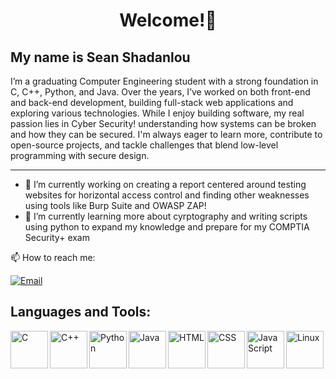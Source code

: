   # <p align="center"> Welcome!🚀 </p>

My name is Sean Shadanlou
---
I’m a graduating Computer Engineering student with a strong foundation in C, C++, Python, and Java. Over the years, I’ve worked on both front-end and back-end development, building full-stack 
web applications and exploring various technologies. While I enjoy building software, my real passion lies in Cyber Security! understanding how systems can be broken and how they can be secured. 
I'm always eager to learn more, contribute to open-source projects, and tackle challenges that blend low-level programming with secure design.

---

- 🔭 I’m currently working on creating a report centered around testing websites for horizontal access control and finding other weaknesses using tools like Burp Suite and OWASP ZAP!
- 🌱 I’m currently learning more about cyrptography and writing scripts using python to expand my knowledge and prepare for my COMPTIA Security+ exam

  
📫 How to reach me:

[![Email](https://img.shields.io/badge/Email-grey?style=flat-square&logo=gmail)](mailto:sean_shadanlou@yahoo.com)

## Languages and Tools:

<img align="left" alt="C" width="60px" src="https://cdn.jsdelivr.net/gh/devicons/devicon/icons/c/c-original.svg" />
<img align="left" alt="C++" width="60px" src="https://cdn.jsdelivr.net/gh/devicons/devicon/icons/cplusplus/cplusplus-original.svg" />
<img align="left" alt="Python" width="60px" src="https://cdn.jsdelivr.net/gh/devicons/devicon/icons/python/python-original.svg" />
<img align="left" alt="Java" width="60px" src="https://cdn.jsdelivr.net/gh/devicons/devicon/icons/java/java-original.svg" />
<img align="left" alt="HTML" width="60px" src="https://cdn.jsdelivr.net/gh/devicons/devicon/icons/html5/html5-original.svg" />
<img align="left" alt="CSS" width="60px" src="https://cdn.jsdelivr.net/gh/devicons/devicon/icons/css3/css3-original.svg" />
<img align="left" alt="JavaScript" width="60px" src="https://cdn.jsdelivr.net/gh/devicons/devicon/icons/javascript/javascript-original.svg" />
<img align="left" alt="Linux" width="60px" src="https://cdn.jsdelivr.net/gh/devicons/devicon/icons/linux/linux-original.svg" />



<br/><br/>


